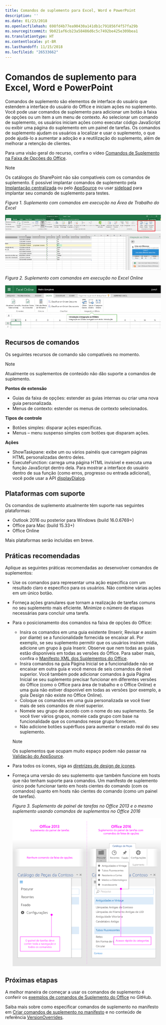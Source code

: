 ```yaml
---
title: Comandos de suplemento para Excel, Word e PowerPoint
description: ''
ms.date: 01/23/2018
ms.openlocfilehash: 698fd4b77ea90430a141db1c791856f4f57fa29b
ms.sourcegitcommit: 9b021af6cb23a58486d6c5c7492be425e309bea1
ms.translationtype: HT
ms.contentlocale: pt-BR
ms.lasthandoff: 11/15/2018
ms.locfileid: "26533662"
---
```

# <a name="add-in-commands-for-excel-word-and-powerpoint"></a>Comandos de suplemento para Excel, Word e PowerPoint

Comandos de suplemento são elementos de interface do usuário que estendem a interface do usuário do Office e iniciam ações no suplemento. Você pode usar comandos de suplemento para adicionar um botão à faixa de opções ou um item a um menu de contexto. Ao selecionar um comando de suplemento, os usuários iniciam ações como executar código JavaScript ou exibir uma página do suplemento em um painel de tarefas. Os comandos de suplemento ajudam os usuários a localizar e usar o suplemento, o que pode ajudá-lo a aumentar a adoção e a reutilização do suplemento, além de melhorar a retenção de clientes.

Para uma visão geral do recurso, confira o vídeo [Comandos de Suplemento na Faixa de Opções do Office](https://channel9.msdn.com/events/Build/2016/P551).

> [!NOTE]
> Os catálogos do SharePoint não são compatíveis com os comandos de suplemento. É possível implantar comandos de suplemento pela [Implantação centralizada](../publish/centralized-deployment.md) ou pelo [AppSource](https://docs.microsoft.com/office/dev/store/submit-to-the-office-store) ou usar [sideload](../testing/create-a-network-shared-folder-catalog-for-task-pane-and-content-add-ins.md) para implantar seu comando de suplemento para testes. 

*Figura 1. Suplemento com comandos em execução na Área de Trabalho do Excel*

![Captura de tela de um comando de suplemento no Excel](../images/add-in-commands-1.png)

*Figura 2. Suplemento com comandos em execução no Excel Online*

![Captura de tela de um comando de suplemento no Excel Online](../images/add-in-commands-2.png)

## <a name="command-capabilities"></a>Recursos de comandos
Os seguintes recursos de comando são compatíveis no momento.

> [!NOTE]
> Atualmente os suplementos de conteúdo não dão suporte a comandos de suplemento.

**Pontos de extensão**

- Guias da faixa de opções: estender as guias internas ou criar uma nova guia personalizada.
- Menus de contexto: estender os menus de contexto selecionados.

**Tipos de controle**

- Botões simples: disparar ações específicas.
- Menus – menu suspenso simples com botões que disparam ações.

**Ações**

- ShowTaskpane: exibe um ou vários painéis que carregam páginas HTML personalizadas dentro deles.
- ExecuteFunction: carrega uma página HTML invisível e executa uma função JavaScript dentro dela. Para mostrar a interface do usuário dentro de sua função (como erros, progresso ou entrada adicional), você pode usar a API [displayDialog](https://docs.microsoft.com/javascript/api/office/office.ui?view=office-js).  

## <a name="supported-platforms"></a>Plataformas com suporte

Os comandos de suplemento atualmente têm suporte nas seguintes plataformas:

- Outlook 2016 ou posterior para Windows (build 16.0.6769+)
- Office para Mac (build 15.33+)
- Office Online

Mais plataformas serão incluídas em breve.

## <a name="best-practices"></a>Práticas recomendadas

Aplique as seguintes práticas recomendadas ao desenvolver comandos de suplementos:

- Use os comandos para representar uma ação específica com um resultado claro e específico para os usuários. Não combine várias ações em um único botão.
- Forneça ações granulares que tornam a realização de tarefas comuns no seu suplemento mais eficiente. Minimize o número de etapas necessárias para concluir uma tarefa.
- Para o posicionamento dos comandos na faixa de opções do Office:
    - Insira os comandos em uma guia existente (Inserir, Revisar e assim por diante) se a funcionalidade fornecida se encaixar ali. Por exemplo, se seu suplemento permitir que os usuários insiram mídia, adicione um grupo à guia Inserir. Observe que nem todas as guias estão disponíveis em todas as versões do Office. Para saber mais, confira o [Manifesto XML dos Suplementos do Office](../develop/add-in-manifests.md). 
    - Insira comandos na guia Página Inicial se a funcionalidade não se encaixar em outra guia e você menos de seis comandos de nível superior. Você também pode adicionar comandos à guia Página Inicial se seu suplemento precisar funcionar em diferentes versões do Office (como o Office para área de trabalho e o Office Online) e uma guia não estiver disponível em todas as versões (por exemplo, a guia Design não existe no Office Online).  
    - Coloque os comandos em uma guia personalizada se você tiver mais de seis comandos de nível superior. 
    - Nomeie seu grupo de acordo com o nome do seu suplemento. Se você tiver vários grupos, nomeie cada grupo com base na funcionalidade que os comandos nesse grupo fornecem.
    - Não adicione botões supérfluos para aumentar o estado real do seu suplemento.

     > [!NOTE]
     > Os suplementos que ocupam muito espaço podem não passar na [Validação do AppSource](https://docs.microsoft.com/office/dev/store/validation-policies).

- Para todos os ícones, siga as [diretrizes de design de ícones](add-in-icons.md).
- Forneça uma versão do seu suplemento que também funcione em hosts que não tenham suporte para comandos. Um manifesto de suplemento único pode funcionar tanto em hosts cientes do comando (com os comandos) quanto em hosts não cientes do comando (como um painel de tarefas).

   *Figura 3. Suplemento de painel de tarefas no Office 2013 e o mesmo suplemento usando comandos de suplementos no Office 2016*

   ![Uma captura de tela que mostra um suplemento de painel de tarefas no Office 2013 e o mesmo suplemento usando comandos de suplementos no Office 2016](../images/office-task-pane-add-ins.png)


## <a name="next-steps"></a>Próximas etapas

A melhor maneira de começar a usar os comandos de suplemento é conferir os [exemplos de comandos de Suplemento do Office](https://github.com/OfficeDev/Office-Add-in-Commands-Samples/) no GitHub.

Saiba mais sobre como especificar comandos de suplemento no manifesto em [Criar comandos de suplemento no manifesto](../develop/create-addin-commands.md) e no conteúdo de referência [VersionOverrides](https://docs.microsoft.com/office/dev/add-ins/reference/manifest/versionoverrides?view=office-js).
